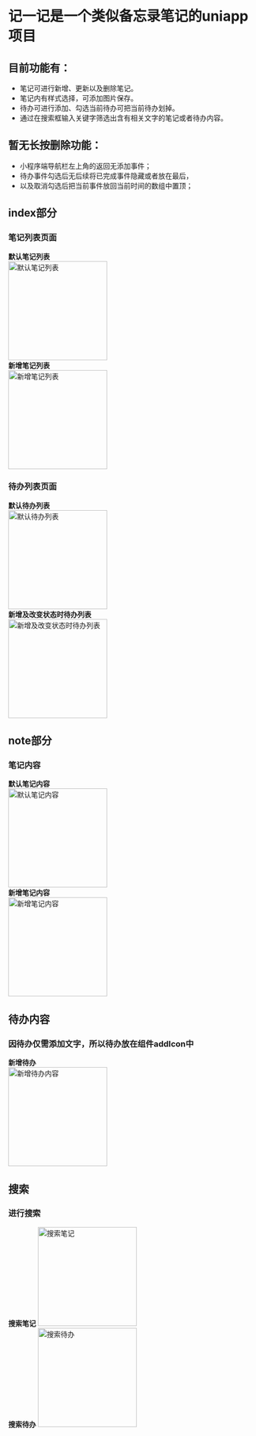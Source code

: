 # 记一记是一个类似备忘录笔记的uniapp项目
## 目前功能有：
* 笔记可进行新增、更新以及删除笔记。  
* 笔记内有样式选择，可添加图片保存。  
* 待办可进行添加、勾选当前待办可把当前待办划掉。  
* 通过在搜索框输入关键字筛选出含有相关文字的笔记或者待办内容。  

## 暂无长按删除功能：
* 小程序端导航栏左上角的返回无添加事件；  
* 待办事件勾选后无后续将已完成事件隐藏或者放在最后，  
* 以及取消勾选后把当前事件放回当前时间的数组中置顶；  

## index部分  
### 笔记列表页面 
**默认笔记列表**  
<img src="https://github.com/nzcBevis/rememberIt/raw/0428fd93a32a4314d3c8caa9b59875918c958c02/static/images/screenshot/defaultNoteList.jpg" alt="默认笔记列表" width="200" heigth="300">  
**新增笔记列表**  
<img src="https://github.com/nzcBevis/rememberIt/raw/0428fd93a32a4314d3c8caa9b59875918c958c02/static/images/screenshot/newNoteList.jpg" alt="新增笔记列表" width="200" heigth="300">  

### 待办列表页面  
**默认待办列表**  
<img src="https://github.com/nzcBevis/rememberIt/raw/0428fd93a32a4314d3c8caa9b59875918c958c02/static/images/screenshot/defaultToDoList.jpg" alt="默认待办列表" width="200" heigth="300">  
**新增及改变状态时待办列表**  
<img src="https://github.com/nzcBevis/rememberIt/raw/0428fd93a32a4314d3c8caa9b59875918c958c02/static/images/screenshot/newToDoList%26changestatus.jpg" alt="新增及改变状态时待办列表" width="200" heigth="300">  

## note部分  
### 笔记内容  
**默认笔记内容**  
<img src="https://github.com/nzcBevis/rememberIt/raw/0428fd93a32a4314d3c8caa9b59875918c958c02/static/images/screenshot/defaultNote.jpg" alt="默认笔记内容" width="200" heigth="300">  
**新增笔记内容**   
<img src="https://github.com/nzcBevis/rememberIt/raw/0428fd93a32a4314d3c8caa9b59875918c958c02/static/images/screenshot/addNote.jpg" alt="新增笔记内容" width="200" heigth="300">  

## 待办内容
### 因待办仅需添加文字，所以待办放在组件addIcon中  
**新增待办**  
<img src="https://github.com/nzcBevis/rememberIt/raw/0428fd93a32a4314d3c8caa9b59875918c958c02/static/images/screenshot/addToDo.jpg" alt="新增待办内容" width="200" heigth="300">  

## 搜索  
### 进行搜索  
**搜索笔记**
<img src="https://github.com/nzcBevis/rememberIt/raw/b1256d62b41e5fcbf1c3d4a982b1b972c762542d/static/images/screenshot/searchNoteList.jpg" alt="搜索笔记" width="200" heigth="300">  
**搜索待办** 
<img src="https://github.com/nzcBevis/rememberIt/raw/b1256d62b41e5fcbf1c3d4a982b1b972c762542d/static/images/screenshot/searchToDoList.jpg" alt="搜索待办" width="200" heigth="300">  